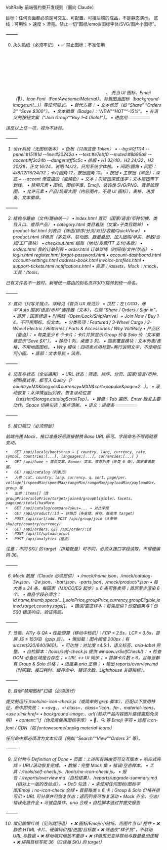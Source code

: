 

VoltRally 前端强约束开发规则（面向 Claude）

目标：任何页面都必须是可交互、可配置、可接后端的成品，不是静态演示。
底线：可用性 > 速度 > 漂亮。禁止一切“图标/emoji/图标字体/SVG/图片小图标”。

⸻

0. 永久贴纸（必须牢记）
	•	✅ 禁止图标：不准使用 <svg>、<i class="icon…">、<img> 充当 UI 图标、Emoji（🙂）、Icon Font（FontAwesome/Material）、背景图当图标（background-image:url(...)）等任何形式。
	•	替代方案：
	•	文本标签（如 “Share” “Orders 3” “Save $300”）。
	•	文本徽章（Badge）：“NEW”“HOT”“-15%”。
	•	有语义的按钮文案（“Join Group”“Buy 1–4 (Solo)”）。
	•	进度用 <meter> 或带 role="progressbar" 的文本进度条。
	•	✅ 不得提交静态页面：页面必须接 Mock 或 API 并可交互（筛选/排序/分页/对比/收藏/快速查看/加入团购等）。
	•	✅ 所有交互可以键盘完成，有清晰焦点样式与 aria-*。
	•	✅ URL 可分享/可刷新：筛选、排序、分页、国家/语言/币种等，均写入 QueryString 并可恢复。
	•	✅ 所有数据位都保留 API 端口（见第 5 节），并提供 Mock 回退。
	•	✅ 响应式完成度：移动 1 列、桌面 3 列（首页产品区/列表页），首屏每类≥ 6 张卡片。

违反以上任一项，视为不达标。

⸻

1. 设计系统（无图标版本）
	•	色板（只用这些 Token）
	•	--bg:#0f1114 --panel:#15181d --line:#20242a
	•	--text:#e7ebf0 --muted:#8b96a8 --accent:#f3c24b --danger:#ff5c5c
	•	排版
	•	H1 32/40，H2 24/32，H3 20/28，正文 16/24，说明 14/22。只用系统字体栈。
	•	间距/圆角
	•	间距：4/8/12/16/24/32；卡片圆角 12，按钮圆角 10。
	•	按钮
	•	主按钮（黑金）：深底 + --accent 渐变描边（或纯色）+ 文本；次按钮深底浅字；文本按钮带下划线。
	•	禁用元素
	•	图标、图标字库、Emoji、装饰性 SVG/PNG、背景纹理图。
	•	允许元素
	•	产品/场景大图（内容图片，不是 UI 图标），表格、进度条、文本徽章。

⸻

2. 结构与路由（文件/路由统一）
	•	index.html 首页（国家/语言/币种切换、类目入口、推荐产品）
	•	category.html 类目着陆（文案+子类目跳转）
	•	product-list.html 列表页（筛选/排序/分页/对比/收藏/QuickView）
	•	product.html 详情页（多变体、联动图、数量叠加、加入团购/单买、参数/合规/工厂模块）
	•	checkout.html 结账（地址/发票/TT 支付/条款）
	•	orders.html 我的订单列表
	•	order.html 订单详情（时间线/文件/状态）
	•	login.html register.html forgot-password.html
	•	account-dashboard.html account-settings.html address-book.html invoice-profiles.html
	•	support-tickets.html notifications.html
	•	资源：/assets，Mock：/mock，工具：/tools。

已有文件名不一致时，新增统一路由的别名页并301/跳转到统一命名。

⸻

3. 首页（只写关键点，详规见《首页 UX 规范》）
	•	顶栏：左 LOGO，居中“Auto 国家/语言/币种”选择器（文本），右侧 “Share / Orders / Sign in”。
	•	首屏：国家标语 + 时间线（Open/Lock/Ship/Arrive）+ Join Now / Buy 1–4，不可用图标，仅文本。
	•	分类吸顶：Featured / 3-Wheel Cargo / 2-Wheel Electric / Batteries / Parts & Accessories / Why VoltRally
	•	产品区（重点）：
	•	每类至少 6 个卡片；卡片并排显示 Group 价与 Solo 价（文本徽章显示“Save $X”）。
	•	移动 1 列，桌面 3 列。
	•	国家覆盖模块：文本列表/表格，不用地图图标。
	•	Why 模块：四项卖点用标题+两行说明文字，不使用任何小图。
	•	底部：文本导航 + 法务。

⸻

4. 交互与状态（全站通用）
	•	URL 状态：筛选、排序、分页、国家/语言/币种、视图模式等，都写入 Query（?country=MX&lang=es&currency=MXN&sort=popular&page=2...）。
	•	滚动恢复：从详情返回列表，恢复滚动位置（sessionStorage.catalogScrollTop）。
	•	键盘：Tab 遍历、Enter 触发主要动作、Space 切换勾选；焦点清晰。
	•	语义：进度条 <meter> 或 role="progressbar"，徽章用 <span class="badge"> 文本。
	•	空态：提供“Clear filters / Back to category / Back to home”与推荐 4 个产品。
	•	错误：接口报错显示错误码+重试；连续 3 次失败自动切 Mock。
	•	收藏：仅本地 localStorage.favorites=[sku...]，右上“Saved (N)”跳收藏聚合页。
	•	对比：吸底对比栏（最多 3 条），对比页为表格（文本字段），禁止任何图标。

⸻

5. 接口端口（必须预留）

前端先接 Mock，接口准备好后直接替换 Base URL 即可。字段命名不得再随意变动。

	•	GET /api/locale/bootstrap → { country, lang, currency, rate, symbol, countries:[...], languages:[...], currencies:[...] }
	•	GET /api/home → 首页文案、Banner 文本、推荐列表（各类 6 条）、国家覆盖数据。
	•	GET /api/catalog（列表页）
	•	入参：cat、country、lang、currency、q、sort、page/per、voltage[]/speedMin/speedMax/rangeMin/rangeMax/payloadMin/payloadMax、group 等
	•	出参：items[]（含 groupPrice/soloPrice/target/joined/groupEligible）、facets、page/per/total/hasMore
	•	GET /api/catalog/compare?skus=... → 对比字段
	•	GET /api/product/:id → 详情页（多变体、库存、每变体 target）
	•	POST /api/cart/add、POST /api/group/join（入参带 sku/qty/country/currency）
	•	GET /api/orders、GET /api/order/:id
	•	POST /api/tt/upload-proof
	•	POST /api/analytics（埋点）

注意：不同 SKU 的 target（拼箱数量）可不同，必须从接口字段读取，不得硬编码 36。

⸻

6. Mock 数据（Claude 必须提供）
	•	/mock/home.json、/mock/catalog-3w.json、-2w.json、-batt.json、-parts.json、/mock/product/*.json
	•	每大类 ≥ 24 条，每国家（MX/CO/EG 起步）≥ 6 条可售卖项；首屏至少渲染 6 个。
	•	商品字段必须含：id,name,thumb,specs{...},soloPrice,groupPrice,currency,groupEligible,joined,target,country,tags[]。
	•	错误/空态样本：每类提供 1 份空结果与 1 份 500 错误响应，验证兜底。

⸻

7. 性能、A11y 与 QA
	•	性能预算（移动中档机）：FCP < 2.5s，LCP < 3.5s，首屏 JS ≤ 150KB（gzip 后）。
	•	懒加载：图片阈值 200px；有 srcset(320/640/960)。
	•	可达性：对比度 ≥4.5:1，语义标签、aria-label 完整。
	•	自检脚本：/tools/self-check.js 提供 window.vrSelfCheck()：
	•	检查 DOM 必备区域是否存在；
	•	URL ↔ UI 同步；
	•	首屏卡片数 ≥ 6，且每张都有 Group & Solo 价格；
	•	进度条 aria 正确；
	•	输出 reports/overview.md（时间戳、接口耗时、缓存命中、错误次数、Lighthouse 关键指标）。

⸻

8. 自动“禁用图标”扫描（必须运行）

提交前运行 /tools/no-icon-check.js（或简单的 grep 脚本），匹配以下禁用特征，命中即失败：
	•	<svg、</svg>、<i class=、class="icon、fa-、material-icons、<use xlink:href=
	•	background-image:、url(（若非产品内容图片路径需豁免说明）
	•	content:"\f（伪元素使用图标字库）
	•	🛒、🔍 等 Emoji 字符
	•	远程 icon-font / CDN（如 fontawesome/unpkg material-icons）

任何命中都必须改为文本实现（例如 “Search”“View”“Orders 3” 等）。

⸻

9. 交付物与 Definition of Done
	•	页面：上述所有路由页可交互版本 + 响应式完成 + URL/滚动恢复完成。
	•	数据：完整 Mock 集 + 错误/空态样本。
	•	工具：/tools/self-check.js、/tools/no-icon-check.js。
	•	报告：/reports/overview.md（自检结果）、/reports/upgrade-summary.md（相对上一版的改动点）。
	•	DoD 勾选：
	•	未使用任何图标/图标字库/Emoji；no-icon-check 全绿
	•	首屏每类 ≥ 6 卡；Group & Solo 价格并排可见
	•	URL 可分享并可恢复状态；返回列表可恢复滚动
	•	Mock 齐全、空态/错误兜底齐全
	•	可键盘操作、aria 合规
	•	自检脚本通过并提交报告

⸻

10. 常见偷懒红线（见到就回退）
	•	❌ 图标/Emoji/小贴纸、用图片当 UI 控件
	•	❌ 静态 HTML 卡片、硬编码价格/进度/目标数
	•	❌ 筛选仅“样子货”，不联动 URL 与数据
	•	❌ 移动端只缩放不重排
	•	❌ 详情页无变体联动与数量叠加逻辑
	•	❌ 拼箱目标写死 36（应读每 SKU 的 target）

